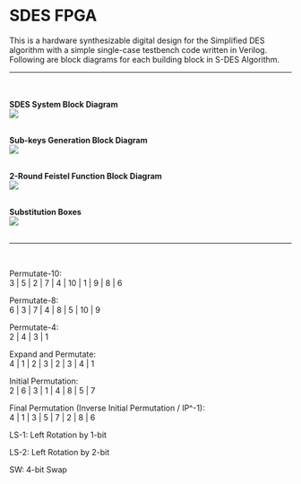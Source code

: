 <h1>SDES FPGA</h1>

This is a hardware synthesizable digital design for the Simplified DES algorithm with a simple single-case testbench code written in Verilog. Following are block diagrams for each building block in S-DES Algorithm.
<hr><br><br>
<b>SDES System Block Diagram</b><br>
<img src="https://i.imgur.com/Uxer9Re.png"><br><br>

<b>Sub-keys Generation Block Diagram</b><br>
<img src="https://i.imgur.com/dGQLPtq.png"><br><br>

<b>2-Round Feistel Function Block Diagram</b><br>
<img src="https://i.imgur.com/q25egOP.png"><br><br>

<b>Substitution Boxes</b><br>
<img src="https://i.imgur.com/JeE7nQ9.png"><br><br>

<hr><br>

Permutate-10:<br>
3 | 5 | 2 | 7 | 4 | 10 | 1 | 9 | 8 | 6

Permutate-8:<br>
6 | 3 | 7 | 4 | 8 | 5 | 10 | 9

Permutate-4:<br>
2 | 4 | 3 | 1

Expand and Permutate:<br>
4 | 1 | 2 | 3 | 2 | 3 | 4 | 1

Initial Permutation:<br>
2 | 6 | 3 | 1 | 4 | 8 | 5 | 7 

Final Permutation (Inverse Initial Permutation / IP^-1):<br>
4 | 1 | 3 | 5 | 7 | 2 | 8 | 6 

LS-1: Left Rotation by 1-bit

LS-2: Left Rotation by 2-bit

SW: 4-bit Swap

